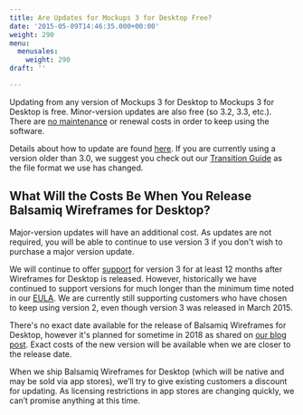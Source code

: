 ```yaml
---
title: Are Updates for Mockups 3 for Desktop Free?
date: '2015-05-09T14:46:35.000+00:00'
weight: 290
menu:
  menusales:
    weight: 290
draft: ''

---
```


Updating from any version of Mockups 3 for Desktop to Mockups 3 for Desktop is free.  Minor-version updates are also free (so 3.2, 3.3, etc.). There are [no maintenance](/sales/maintenance/#when-does-my-maintenance-start-and-end) or renewal costs in order to keep using the software.

Details about how to update are found [here](https://docs.balsamiq.com/desktop/intro/#how-to-update). If you are currently using a version older than 3.0, we suggest you check out our [Transition Guide](https://docs.balsamiq.com/desktop/transition/) as the file format we use has changed.

## What Will the Costs Be When You Release Balsamiq Wireframes for Desktop?

Major-version updates will have an additional cost. As updates are not required, you will be able to continue to use version 3 if you don't wish to purchase a major version update.

We will continue to offer [support](/sales/support/) for version 3 for at least 12 months after Wireframes for Desktop is released. However, historically we have continued to support versions for much longer than the minimum time noted in our [EULA](https://balsamiq.com/legal/terms/eula/). We are currently still supporting customers who have chosen to keep using version 2, even though version 3 was released in March 2015.

There's no exact date available for the release of Balsamiq Wireframes for Desktop, however it's planned for sometime in 2018 as shared on [our blog post](https://blog.balsamiq.com/balsamiq-wireframes/). Exact costs of the new version will be available when we are closer to the release date.

When we ship Balsamiq Wireframes for Desktop (which will be native and may be sold via app stores), we’ll try to give existing customers a discount for updating. As licensing restrictions in app stores are changing quickly, we can’t promise anything at this time.
